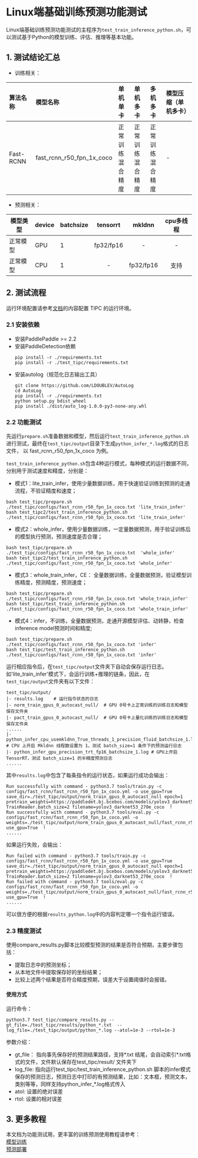 # Linux端基础训练预测功能测试

Linux端基础训练预测功能测试的主程序为`test_train_inference_python.sh`，可以测试基于Python的模型训练、评估、推理等基本功能。


## 1. 测试结论汇总

- 训练相关：

| 算法名称 | 模型名称 | 单机单卡 | 单机多卡 | 多机多卡 | 模型压缩（单机多卡） |
|  :----  |   :----  |    :----  |  :----   |  :----   |  :----   |
|  Fast-RCNN  | fast_rcnn_r50_fpn_1x_coco | 正常训练 <br> 混合精度 | 正常训练 <br> 混合精度 | 正常训练 <br> 混合精度 | - |


- 预测相关：

| 模型类型 |device | batchsize | tensorrt | mkldnn | cpu多线程 |
|  ----   |  ---- |   ----   |  :----:  |   :----:   |  :----:  |
| 正常模型 | GPU | 1 | fp32/fp16 | - | - |
| 正常模型 | CPU | 1 | - | fp32/fp16 | 支持 |


## 2. 测试流程

运行环境配置请参考[文档](./install.md)的内容配置 TIPC 的运行环境。

### 2.1 安装依赖
- 安装PaddlePaddle >= 2.2
- 安装PaddleDetection依赖
    ```
    pip install -r ./requirements.txt
    pip install -r ./test_tipc/requirements.txt
    ```
- 安装autolog（规范化日志输出工具）
    ```
    git clone https://github.com/LDOUBLEV/AutoLog
    cd AutoLog
    pip install -r ./requirements.txt
    python setup.py bdist_wheel
    pip install ./dist/auto_log-1.0.0-py3-none-any.whl
    ```


### 2.2 功能测试
先运行`prepare.sh`准备数据和模型，然后运行`test_train_inference_python.sh`进行测试，最终在```test_tipc/output```目录下生成`python_infer_*.log`格式的日志文件，
以 fast_rcnn_r50_fpn_1x_coco 为例。

`test_train_inference_python.sh`包含4种运行模式，每种模式的运行数据不同，分别用于测试速度和精度，分别是：

- 模式1：lite_train_infer，使用少量数据训练，用于快速验证训练到预测的走通流程，不验证精度和速度；
```shell
bash test_tipc/prepare.sh ./test_tipc/configs/fast_rcnn_r50_fpn_1x_coco.txt 'lite_train_infer'
bash test_tipc2/test_train_inference_python.sh ./test_tipc/configs/fast_rcnn_r50_fpn_1x_coco.txt 'lite_train_infer'
```

- 模式2：whole_infer，使用少量数据训练，一定量数据预测，用于验证训练后的模型执行预测，预测速度是否合理；
```shell
bash test_tipc/prepare.sh ./test_tipc/configs/fast_rcnn_r50_fpn_1x_coco.txt  'whole_infer'
bash test_tipc2/test_train_inference_python.sh ./test_tipc/configs/fast_rcnn_r50_fpn_1x_coco.txt 'whole_infer'
```

- 模式3：whole_train_infer，CE： 全量数据训练，全量数据预测，验证模型训练精度，预测精度，预测速度；
```shell
bash test_tipc/prepare.sh ./test_tipc/configs/fast_rcnn_r50_fpn_1x_coco.txt 'whole_train_infer'
bash test_tipc/test_train_inference_python.sh ./test_tipc/configs/fast_rcnn_r50_fpn_1x_coco.txt 'whole_train_infer'
```

- 模式4：infer，不训练，全量数据预测，走通开源模型评估、动转静，检查inference model预测时间和精度;
```shell
bash test_tipc/prepare.sh ./test_tipc/configs/fast_rcnn_r50_fpn_1x_coco.txt 'infer'
bash test_tipc/test_train_inference_python.sh ./test_tipc/configs/fast_rcnn_r50_fpn_1x_coco.txt 'infer'
```

运行相应指令后，在`test_tipc/output`文件夹下自动会保存运行日志。如'lite_train_infer'模式下，会运行训练+推理的链条，因此，在`test_tipc/output`文件夹有以下文件：
```
test_tipc/output/
|- results.log    # 运行指令状态的日志
|- norm_train_gpus_0_autocast_null/  # GPU 0号卡上正常训练的训练日志和模型保存文件夹
|- pact_train_gpus_0_autocast_null/  # GPU 0号卡上量化训练的训练日志和模型保存文件夹
......
|- python_infer_cpu_usemkldnn_True_threads_1_precision_fluid_batchsize_1.log  # CPU 上开启 Mkldnn 线程数设置为 1，测试 batch_size=1 条件下的预测运行日志
|- python_infer_gpu_precision_trt_fp16_batchsize_1.log # GPU上开启TensorRT，测试 batch_size=1 的半精度预测日志
......
```

其中`results.log`中包含了每条指令的运行状态，如果运行成功会输出：
```
Run successfully with command - python3.7 tools/train.py -c configs/fast_rcnn/fast_rcnn_r50_fpn_1x_coco.yml -o use_gpu=True save_dir=./test_tipc/output/norm_train_gpus_0_autocast_null epoch=1 pretrain_weights=https://paddledet.bj.bcebos.com/models/yolov3_darknet53_270e_coco.pdparams TrainReader.batch_size=2 filename=yolov3_darknet53_270e_coco  !
Run successfully with command - python3.7 tools/eval.py -c configs/fast_rcnn/fast_rcnn_r50_fpn_1x_coco.yml -o weights=./test_tipc/output/norm_train_gpus_0_autocast_null/fast_rcnn_r50_fpn_1x_coco/model_final.pdparams use_gpu=True  !
......
```
如果运行失败，会输出：
```
Run failed with command - python3.7 tools/train.py -c configs/fast_rcnn/fast_rcnn_r50_fpn_1x_coco.yml -o use_gpu=True save_dir=./test_tipc/output/norm_train_gpus_0_autocast_null epoch=1 pretrain_weights=https://paddledet.bj.bcebos.com/models/yolov3_darknet53_270e_coco.pdparams TrainReader.batch_size=2 filename=yolov3_darknet53_270e_coco  !
Run failed with command - python3.7 tools/eval.py -c configs/fast_rcnn/fast_rcnn_r50_fpn_1x_coco.yml -o weights=./test_tipc/output/norm_train_gpus_0_autocast_null/fast_rcnn_r50_fpn_1x_coco/model_final.pdparams use_gpu=True  !
......
```
可以很方便的根据`results_python.log`中的内容判定哪一个指令运行错误。


### 2.3 精度测试

使用compare_results.py脚本比较模型预测的结果是否符合预期，主要步骤包括：
- 提取日志中的预测坐标；
- 从本地文件中提取保存好的坐标结果；
- 比较上述两个结果是否符合精度预期，误差大于设置阈值时会报错。

#### 使用方式
运行命令：
```shell
python3.7 test_tipc/compare_results.py --gt_file=./test_tipc/results/python_*.txt  --log_file=./test_tipc/output/python_*.log --atol=1e-3 --rtol=1e-3
```

参数介绍：  
- gt_file： 指向事先保存好的预测结果路径，支持*.txt 结尾，会自动索引*.txt格式的文件，文件默认保存在test_tipc/result/ 文件夹下
- log_file: 指向运行test_tipc/test_train_inference_python.sh 脚本的infer模式保存的预测日志，预测日志中打印的有预测结果，比如：文本框，预测文本，类别等等，同样支持python_infer_*.log格式传入
- atol: 设置的绝对误差
- rtol: 设置的相对误差


## 3. 更多教程
本文档为功能测试用，更丰富的训练预测使用教程请参考：  
[模型训练](../../docs/tutorials/GETTING_STARTED_cn.md)  
[预测部署](../../deploy/README.md)
